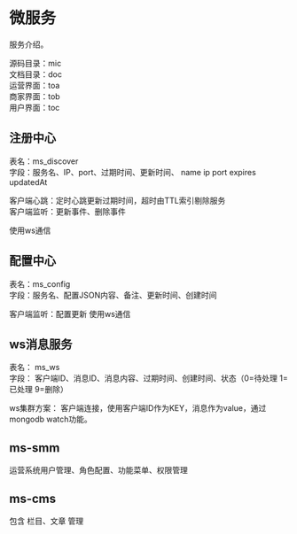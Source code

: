 # 微服务

服务介绍。

源码目录：mic   
文档目录：doc   
运营界面：toa   
商家界面：tob  
用户界面：toc  

## 注册中心

表名：ms_discover   
字段：服务名、IP、port、过期时间、更新时间、
      name   ip  port  expires  updatedAt
      
客户端心跳：定时心跳更新过期时间，超时由TTL索引剔除服务      
客户端监听：更新事件、删除事件 
     
使用ws通信
     
## 配置中心

表名：ms_config   
字段：服务名、配置JSON内容、备注、更新时间、创建时间

客户端监听：配置更新
使用ws通信

## ws消息服务

表名： ms_ws   
字段： 客户端ID、消息ID、消息内容、过期时间、创建时间、状态（0=待处理 1=已处理 9=删除）

ws集群方案： 客户端连接，使用客户端ID作为KEY，消息作为value，通过mongodb watch功能。

## ms-smm

运营系统用户管理、角色配置、功能菜单、权限管理

  
## ms-cms

包含 栏目、文章 管理





